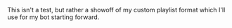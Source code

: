 This isn't a test, but rather a showoff of my custom playlist format which I'll use for my bot starting forward.